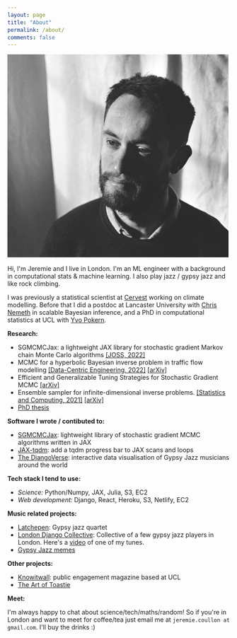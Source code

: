 ```yaml
---
layout: page
title: "About"
permalink: /about/
comments: false
---
```




<div>
<img src="/assets/Jeremie_crop_opt.jpg" class="about_image image-left"/>  <p class="about_bio">Hi, I'm Jeremie and I live in London. I'm an ML engineer with a background in computational stats & machine learning. I also play jazz / gypsy jazz and like rock climbing.

I was previously a statistical scientist at <a href="https://cervest.earth/">Cervest</a> working on climate modelling. Before that I did a postdoc at Lancaster University with <a href="http://www.lancs.ac.uk/~nemeth/">Chris Nemeth</a> in scalable Bayesian inference, and a PhD in computational statistics at UCL with <a href="https://www.ucl.ac.uk/statistics/people/yvopokern">Yvo Pokern</a>.</p>
</div>


**Research:**
- SGMCMCJax: a lightweight JAX library for stochastic gradient Markov chain Monte Carlo algorithms [[JOSS, 2022]](https://joss.theoj.org/papers/10.21105/joss.04113)
- MCMC for a hyperbolic Bayesian inverse problem in traffic flow modelling [[Data-Centric Engineering, 2022]](https://www.cambridge.org/core/journals/data-centric-engineering/article/markov-chain-monte-carlo-for-a-hyperbolic-bayesian-inverse-problem-in-traffic-flow-modeling/53A64484BE55E9DE7A23D5DFF75CC65D) [[arXiv]](https://arxiv.org/abs/2001.02013)
- Efficient and Generalizable Tuning Strategies for Stochastic Gradient MCMC [[arXiv]](https://arxiv.org/abs/2105.13059)
- Ensemble sampler for infinite-dimensional inverse problems. [[Statistics and Computing, 2021]](https://link.springer.com/article/10.1007/s11222-021-10004-y) [[arXiv]](https://arxiv.org/abs/2010.15181)
- [PhD thesis](https://discovery.ucl.ac.uk/id/eprint/10078714/)


**Software I wrote / contibuted to:**

- [SGMCMCJax](https://github.com/jeremiecoullon/SGMCMCJax): lightweight library of stochastic gradient MCMC algorithms written in JAX
- [JAX-tqdm](https://github.com/jeremiecoullon/jax-tqdm): add a tqdm progress bar to JAX scans and loops
- [The DjangoVerse](https://www.londondjangocollective.com/djangoverse/): interactive data visualisation of Gypsy Jazz musicians around the world


**Tech stack I tend to use:**

- *Science:* Python/Numpy, JAX, Julia, S3, EC2
- *Web development:* Django, React, Heroku, S3, Netlify, EC2

**Music related projects:**
- [Latchepen](https://www.latchepen.com/): Gypsy jazz quartet
- [London Django Collective](https://londondjangocollective.com): Collective of a few gypsy jazz players in London. Here's a [video](https://www.youtube.com/watch?v=olV9ecNxin8) of one of my tunes.
- [Gypsy Jazz memes](https://www.instagram.com/gypsyjazzmemes/)

**Other projects:**
- [Knowitwall](https://knowitwall.com): public engagement magazine based at UCL
- [The Art of Toastie](https://www.instagram.com/jeremie.coullon/)

**Meet:**

I'm always happy to chat about science/tech/maths/random! So if you're in London and want to meet for coffee/tea just email me at `jeremie.coullon at gmail.com`. I'll buy the drinks :)

